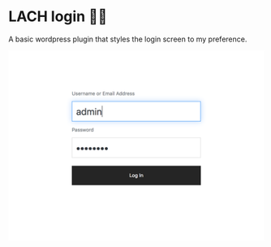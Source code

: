 # LACH login 🔐🎨
A basic wordpress plugin that styles the login screen to my preference.


![screenshot](/screenshot.png)
